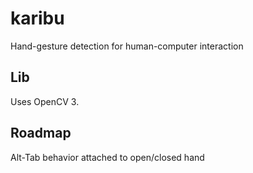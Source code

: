# karibu

Hand-gesture detection for human-computer interaction

## Lib
Uses OpenCV 3.

## Roadmap
Alt-Tab behavior attached to open/closed hand
